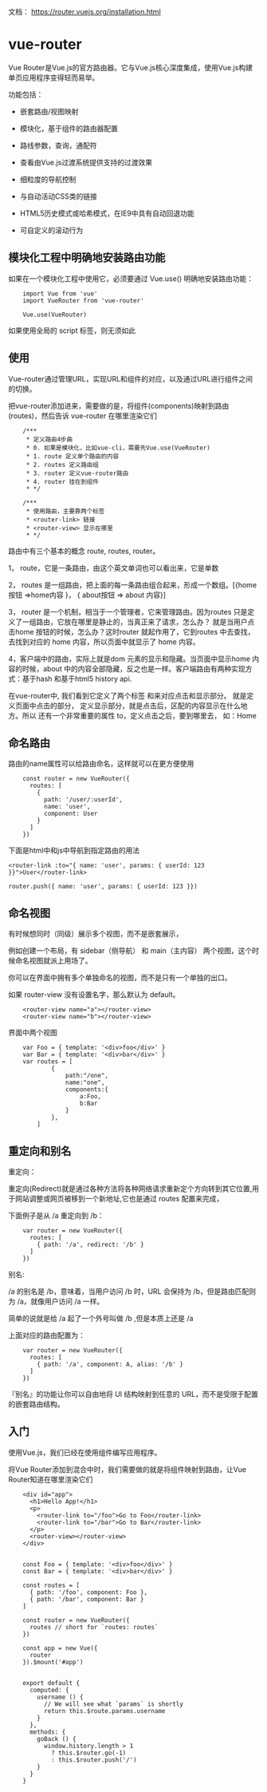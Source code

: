 
文档： https://router.vuejs.org/installation.html

# vue-router

Vue Router是Vue.js的官方路由器。它与Vue.js核心深度集成，使用Vue.js构建单页应用程序变得轻而易举。

功能包括：

- 嵌套路由/视图映射

- 模块化，基于组件的路由器配置

- 路线参数，查询，通配符

- 查看由Vue.js过渡系统提供支持的过渡效果

- 细粒度的导航控制

- 与自动活动CSS类的链接

- HTML5历史模式或哈希模式，在IE9中具有自动回退功能

- 可自定义的滚动行为


## 模块化工程中明确地安装路由功能

如果在一个模块化工程中使用它，必须要通过 Vue.use() 明确地安装路由功能：

```
	import Vue from 'vue'
	import VueRouter from 'vue-router'

	Vue.use(VueRouter)
```
如果使用全局的 script 标签，则无须如此

## 使用

Vue-router通过管理URL，实现URL和组件的对应，以及通过URL进行组件之间的切换。

把vue-router添加进来，需要做的是，将组件(components)映射到路由(routes)，然后告诉 vue-router 在哪里渲染它们

```
    /***
     * 定义路由4步曲
     * 0. 如果是模块化，比如vue-cli，需要先Vue.use(VueRouter)
     * 1. route 定义单个路由的内容
     * 2. routes 定义路由组
     * 3. router 定义vue-router路由
     * 4. router 挂在到组件
     * */

    /***
     * 使用路由，主要靠两个标签
     * <router-link> 链接
     * <router-view> 显示在哪里
     * */
```


路由中有三个基本的概念 route, routes, router。

1， route，它是一条路由，由这个英文单词也可以看出来，它是单数

2， routes 是一组路由，把上面的每一条路由组合起来，形成一个数组。[{home 按钮 =>home内容 }， { about按钮 => about 内容}]

3， router 是一个机制，相当于一个管理者，它来管理路由。因为routes 只是定义了一组路由，它放在哪里是静止的，当真正来了请求，怎么办？ 就是当用户点击home 按钮的时候，怎么办？这时router 就起作用了，它到routes 中去查找，去找到对应的 home 内容，所以页面中就显示了 home 内容。

4，客户端中的路由，实际上就是dom 元素的显示和隐藏。当页面中显示home 内容的时候，about 中的内容全部隐藏，反之也是一样。客户端路由有两种实现方式：基于hash 和基于html5 history api.

在vue-router中, 我们看到它定义了两个标签<router-link> 和<router-view>来对应点击和显示部分。<router-link> 就是定义页面中点击的部分，<router-view> 定义显示部分，就是点击后，区配的内容显示在什么地方。所以 <router-link> 还有一个非常重要的属性 to，定义点击之后，要到哪里去，
 如：<router-link  to="/home">Home</router-link>


## 命名路由

路由的name属性可以给路由命名，这样就可以在<router-link>更方便使用

```
	const router = new VueRouter({
	  routes: [
	    {
	      path: '/user/:userId',
	      name: 'user',
	      component: User
	    }
	  ]
	})

```
下面是html中和js中导航到指定路由的用法
```
<router-link :to="{ name: 'user', params: { userId: 123 }}">User</router-link>
```

```
router.push({ name: 'user', params: { userId: 123 }})

```



## 命名视图

有时候想同时（同级）展示多个视图，而不是嵌套展示，

例如创建一个布局，有 sidebar（侧导航） 和 main（主内容） 两个视图，这个时候命名视图就派上用场了。

你可以在界面中拥有多个单独命名的视图，而不是只有一个单独的出口。

如果 router-view 没有设置名字，那么默认为 default。


```
    <router-view name="a"></router-view>
    <router-view name="b"></router-view>

```
界面中两个视图

```
	var Foo = { template: '<div>foo</div>' }
	var Bar = { template: '<div>bar</div>' }
	var routes = [
	        {
	            path:"/one",
	            name:"one",
	            components:{
	                a:Foo,
	                b:Bar
	            }
	        },
	    ]

```




## 重定向和别名

重定向：

重定向(Redirect)就是通过各种方法将各种网络请求重新定个方向转到其它位置,用于网站调整或网页被移到一个新地址,它也是通过 routes 配置来完成，

下面例子是从 /a 重定向到 /b：

```
	var router = new VueRouter({
	  routes: [
	    { path: '/a', redirect: '/b' }
	  ]
	})
```

别名:

/a 的别名是 /b，意味着，当用户访问 /b 时，URL 会保持为 /b，但是路由匹配则为 /a，就像用户访问 /a 一样。

简单的说就是给 /a 起了一个外号叫做 /b ,但是本质上还是 /a

上面对应的路由配置为：

```
	var router = new VueRouter({
	  routes: [
	    { path: '/a', component: A, alias: '/b' }
	  ]
	})
```

『别名』的功能让你可以自由地将 UI 结构映射到任意的 URL，而不是受限于配置的嵌套路由结构。





## 入门


使用Vue.js，我们已经在使用组件编写应用程序。

将Vue Router添加到混合中时，我们需要做的就是将组件映射到路由，让Vue Router知道在哪里渲染它们

```
	<div id="app">
	  <h1>Hello App!</h1>
	  <p>
	    <router-link to="/foo">Go to Foo</router-link>
	    <router-link to="/bar">Go to Bar</router-link>
	  </p>
	  <router-view></router-view>
	</div>


	const Foo = { template: '<div>foo</div>' }
	const Bar = { template: '<div>bar</div>' }

	const routes = [
	  { path: '/foo', component: Foo },
	  { path: '/bar', component: Bar }
	]

	const router = new VueRouter({
	  routes // short for `routes: routes`
	})

	const app = new Vue({
	  router
	}).$mount('#app')


	export default {
	  computed: {
	    username () {
	      // We will see what `params` is shortly
	      return this.$route.params.username
	    }
	  },
	  methods: {
	    goBack () {
	      window.history.length > 1
	        ? this.$router.go(-1)
	        : this.$router.push('/')
	    }
	  }
	}

```
